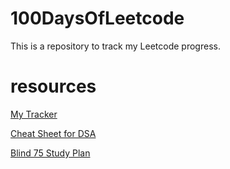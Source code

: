 # 100DaysOfLeetcode
This is a repository to track my Leetcode progress.

# resources

[My Tracker](https://docs.google.com/spreadsheets/d/1Xcwkl-VcBcB5rfyqjwwBqKSbGWDmxXcNxrOBHDmF-9U/edit?usp=sharing)

[Cheat Sheet for DSA](https://zerotomastery.io/cheatsheets/data-structures-and-algorithms-cheat-sheet/)

[Blind 75 Study Plan](https://leetcode.com/studyplan/leetcode-75/)

